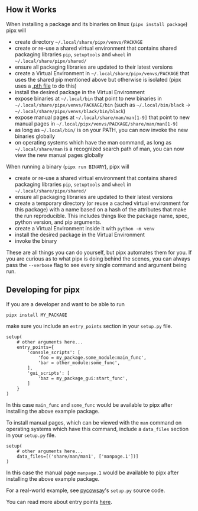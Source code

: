 ## How it Works

When installing a package and its binaries on linux (`pipx install package`) pipx will

- create directory `~/.local/share/pipx/venvs/PACKAGE`
- create or re-use a shared virtual environment that contains shared packaging libraries `pip`, `setuptools` and `wheel` in `~/.local/share/pipx/shared/`
- ensure all packaging libraries are updated to their latest versions
- create a Virtual Environment in `~/.local/share/pipx/venvs/PACKAGE` that uses the shared pip mentioned above but otherwise is isolated (pipx uses a [.pth file]( https://docs.python.org/3/library/site.html) to do this)
- install the desired package in the Virtual Environment
- expose binaries at `~/.local/bin` that point to new binaries in `~/.local/share/pipx/venvs/PACKAGE/bin` (such as `~/.local/bin/black` -> `~/.local/share/pipx/venvs/black/bin/black`)
- expose manual pages at `~/.local/share/man/man[1-9]` that point to new manual pages in `~/.local/pipx/venvs/PACKAGE/share/man/man[1-9]`
- as long as `~/.local/bin/` is on your PATH, you can now invoke the new binaries globally
- on operating systems which have the man command, as long as `~/.local/share/man` is a recognized search path of man, you can now view the new manual pages globally

When running a binary (`pipx run BINARY`), pipx will

- create or re-use a shared virtual environment that contains shared packaging libraries `pip`, `setuptools` and `wheel` in `~/.local/share/pipx/shared/`
- ensure all packaging libraries are updated to their latest versions
- create a temporary directory (or reuse a cached virtual environment for this package) with a name based on a hash of the attributes that make the run reproducible. This includes things like the package name, spec, python version, and pip arguments.
- create a Virtual Environment inside it with `python -m venv`
- install the desired package in the Virtual Environment
- invoke the binary

These are all things you can do yourself, but pipx automates them for you. If you are curious as to what pipx is doing behind the scenes, you can always pass the `--verbose` flag to see every single command and argument being run.

## Developing for pipx

If you are a developer and want to be able to run
```
pipx install MY_PACKAGE
```

make sure you include an `entry_points` section in your `setup.py` file.
```
setup(
    # other arguments here...
    entry_points={
        'console_scripts': [
            'foo = my_package.some_module:main_func',
            'bar = other_module:some_func',
        ],
        'gui_scripts': [
            'baz = my_package_gui:start_func',
        ]
    }
)
```

In this case `main_func` and `some_func` would be available to pipx after installing the above example package.

To install manual pages, which can be viewed with the `man` command on operating systems which have this command, include a `data_files` section in your `setup.py` file.
```
setup(
    # other arguments here...
    data_files=[('share/man/man1', ['manpage.1'])]
)
```

In this case the manual page `manpage.1` would be available to pipx after installing the above example package.

For a real-world example, see [pycowsay](https://github.com/cs01/pycowsay/blob/master/setup.py)'s `setup.py` source code.

You can read more about entry points [here](https://setuptools.pypa.io/en/latest/userguide/quickstart.html#entry-points-and-automatic-script-creation).
